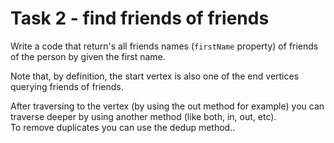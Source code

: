 # Task 2 - find friends of friends

Write a code that return's all friends names (`firstName` property) of friends of the person by given the first name.

Note that, by definition, the start vertex is also one of the end vertices querying friends of friends.

<div class="hint">After traversing to the vertex (by using the out method for example) you can traverse deeper by using another method (like both, in, out, etc).</div>

<div class="hint">To remove duplicates you can use the dedup method..</div>
